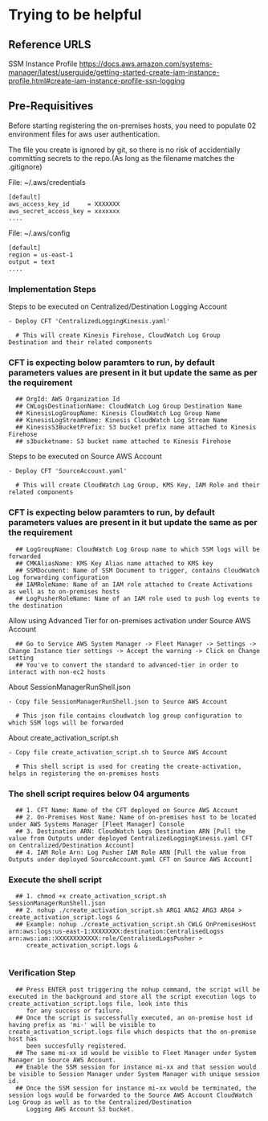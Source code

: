 # Trying to be helpful

## Reference URLS

SSM Instance Profile
https://docs.aws.amazon.com/systems-manager/latest/userguide/getting-started-create-iam-instance-profile.html#create-iam-instance-profile-ssn-logging

## Pre-Requisitives

Before starting registering the on-premises hosts, you need to populate 02 environment files for aws user authentication. 

The file you create is ignored by git, so there is no risk of accidentially committing secrets to the repo.(As long as the filename matches the .gitignore)

File: ~/.aws/credentials
```
[default]
aws_access_key_id     = XXXXXXX
aws_secret_access_key = xxxxxxx
....
```

File: ~/.aws/config 
```
[default]
region = us-east-1
output = text
....
```

### Implementation Steps

Steps to be executed on Centralized/Destination Logging Account

```
- Deploy CFT 'CentralizedLoggingKinesis.yaml'

  # This will create Kinesis Firehose, CloudWatch Log Group Destination and their related components
```
  ### CFT is expecting below paramters to run, by default parameters values are present in it but update the same as per the requirement
```
  ## OrgId: AWS Organization Id
  ## CWLogsDestinationName: CloudWatch Log Group Destination Name
  ## KinesisLogGroupName: Kinesis CloudWatch Log Group Name
  ## KinesisLogStreamName: Kinesis CloudWatch Log Stream Name
  ## KinesisS3BucketPrefix: S3 bucket prefix name attached to Kinesis Firehose
  ## s3bucketname: S3 bucket name attached to Kinesis Firehose
```
Steps to be executed on Source AWS Account

```
- Deploy CFT 'SourceAccount.yaml'

  # This will create CloudWatch Log Group, KMS Key, IAM Role and their related components
```

  ### CFT is expecting below paramters to run, by default parameters values are present in it but update the same as per the requirement
```
  ## LogGroupName: CloudWatch Log Group name to which SSM logs will be forwarded
  ## CMKAliasName: KMS Key Alias name attached to KMS key
  ## SSMDocument: Name of SSM Document to trigger, contains CloudWatch Log forwarding configuration
  ## IAMRoleName: Name of an IAM role attached to Create Activations as well as to on-premises hosts
  ## LogPusherRoleName: Name of an IAM role used to push log events to the destination
```

Allow using Advanced Tier for on-premises activation under Source AWS Account

```
  ## Go to Service AWS System Manager -> Fleet Manager -> Settings -> Change Instance tier settings -> Accept the warning -> Click on Change setting
  ## You've to convert the standard to advanced-tier in order to interact with non-ec2 hosts

```

About SessionManagerRunShell.json

```
- Copy file SessionManagerRunShell.json to Source AWS Account

  # This json file contains cloudwatch log group configuration to which SSM logs will be forwarded
```

About create_activation_script.sh

```
- Copy file create_activation_script.sh to Source AWS Account

  # This shell script is used for creating the create-activation, helps in registering the on-premises hosts
```

  ### The shell script requires below 04 arguments 
```
  ## 1. CFT Name: Name of the CFT deployed on Source AWS Account
  ## 2. On-Premises Host Name: Name of on-premises host to be located under AWS Systems Manager [Fleet Manager] Console
  ## 3. Destination ARN: CloudWatch Logs Destination ARN [Pull the value from Outputs under deployed CentralizedLoggingKinesis.yaml CFT on Centralized/Destination Account]
  ## 4. IAM Role Arn: Log Pusher IAM Role ARN [Pull the value from Outputs under deployed SourceAccount.yaml CFT on Source AWS Account]

``` 
  ### Execute the shell script
```
  ## 1. chmod +x create_activation_script.sh SessionManagerRunShell.json
  ## 2. nohup ./create_activation_script.sh ARG1 ARG2 ARG3 ARG4 > create_activation_script.logs & 
  ## Example: nohup ./create_activation_script.sh CWLG OnPremisesHost arn:aws:logs:us-east-1:XXXXXXXX:destination:CentralisedLogss arn:aws:iam::XXXXXXXXXXXX:role/CentralisedLogsPusher > 
     create_activation_script.logs &
  
```
  ### Verification Step
```
  ## Press ENTER post triggering the nohup command, the script will be executed in the background and store all the script execution logs to create_activation_script.logs file, look into this 
     for any success or failure.
  ## Once the script is successfully executed, an on-premise host id having prefix as 'mi-' will be visible to create_activation_script.logs file which despicts that the on-premise host has 
     been succesfully registered.
  ## The same mi-xx id would be visible to Fleet Manager under System Manager in Source AWS Account.
  ## Enable the SSM session for instance mi-xx and that session would be visible to Session Manager under System Manager with unique session id.
  ## Once the SSM session for instance mi-xx would be terminated, the session logs would be forwarded to the Source AWS Account CloudWatch Log Group as well as to the Centralized/Destination   
     Logging AWS Account S3 bucket.

``` 
